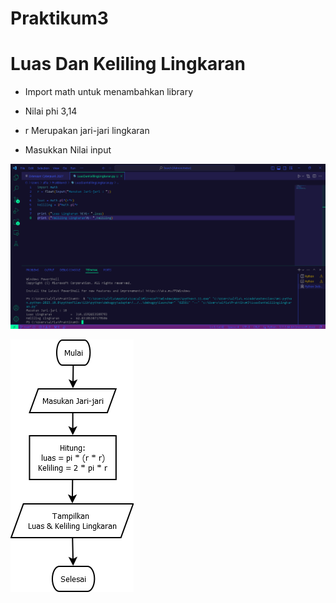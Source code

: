 # Praktikum3

<h1>Luas Dan Keliling Lingkaran</h1>

+ <p>Import math untuk menambahkan library</p>
+ <p>Nilai phi 3,14</p>
+ <p>r Merupakan jari-jari lingkaran</p>
+ <p>Masukkan Nilai input</p>

![gambar](Screenshot/Praktikum3.png)


![gambar](Screenshot/FLowchart.png)
